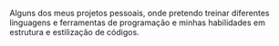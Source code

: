 Alguns dos meus projetos pessoais, onde pretendo treinar diferentes linguagens e ferramentas de programação e minhas habilidades em estrutura e estilização de códigos.
